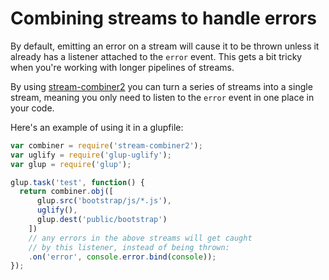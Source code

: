# Combining streams to handle errors

By default, emitting an error on a stream will cause it to be thrown unless it already has a listener attached to the `error` event. This gets a bit tricky when you're working with longer pipelines of streams.

By using [stream-combiner2](https://github.com/substack/stream-combiner2) you can turn a series of streams into a single stream, meaning you only need to listen to the `error` event in one place in your code.

Here's an example of using it in a glupfile:

```js
var combiner = require('stream-combiner2');
var uglify = require('glup-uglify');
var glup = require('glup');

glup.task('test', function() {
  return combiner.obj([
      glup.src('bootstrap/js/*.js'),
      uglify(),
      glup.dest('public/bootstrap')
    ])
    // any errors in the above streams will get caught
    // by this listener, instead of being thrown:
    .on('error', console.error.bind(console));
});
```
